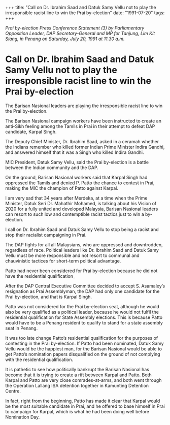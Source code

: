 +++ 
title: "Call on Dr. Ibrahim Saad and Datuk Samy Vellu not to play the irresponsible racist line to win the Prai by-election"
date: "1991-07-20"
tags:
+++

_Prai by-election Press Conference Statement (3) by Parliamentary Opposition Leader, DAP Secretary-General and MP for Tanjung, Lim Kit Siang, in Penang on Saturday, July 20, 1991 at 11.30 a.m._

# Call on Dr. Ibrahim Saad and Datuk Samy Vellu not to play the irresponsible racist line to win the Prai by-election

The Barisan Nasional leaders are playing the irresponsible racist line to win the Prai by-election.</u>

The Barisan Nasional campaign workers have been instructed to create an anti-Sikh feeling among the Tamils in Prai in their attempt to defeat DAP candidate, Karpal Singh.

The Deputy Chief Minister, Dr. Ibrahim Saad, asked in a ceramah whether the Indians remember who killed former Indian Prime Minister Indira Gandhi, and answered himself that it was a Singh who killed Indira Gandhi.

MIC President, Datuk Samy Vellu, said the Prai by-election is a battle between the Indian community and the DAP.

On the ground, Barisan Nasional workers said that Karpal Singh had oppressed the Tamils and denied P. Patto the chance to contest in Prai, making the MIC the champion of Patto against Karpal.

I am very sad that 34 years after Merdeka, at a time when the Prime Minister, Datuk Seri Dr. Mahathir Mohamed, is talking about his Vision of 2020 for a fully united and developed Malaysia, Barisan Nasional leaders can resort to such low and contemptible racist tactics just to win a by-election.

I call on Dr. Ibrahim Saad and Datuk Samy Vellu to stop being a racist and stop their racialist campaigning in Prai.

The DAP fights for all all Malaysians, who are oppressed and downtrodden, regardless of race. Political leaders like Dr. Ibrahim Saad and Datuk Samy Vellu must be more responsible and not resort to communal and chauvinistic tactices for short-term political advantage.

Patto had never been considered for Prai by-election because he did not have the residential qualification_

After the DAP Central Executive Committee decided to accept S. Asamaley’s resignation as Prai Assemblyman, the DAP had only one candidate for the Prai by-election, and that is Karpal Singh.

Patto was not considered for the Prai by-election seat, although he would also be very qualified as a political leader, because he would not fulfil the residential qualification for State Assembly elections. This is because Patto would have to be a Penang resident to qualify to stand for a state assembly seat in Penang.

It was too late change Patto’s residential qualification for the purposes of contesting in the Prai by-election. If Patto had been nominated, Datuk Samy Vellu would be the happiest man, for the Barisan Nasional would be able to get Patto’s nomination papers disqualified on the ground of not complying with the residential qualification.

It is pathetic to see how politically bankrupt the Barisan Nasional has become that it is trying to create a rift between Karpal and Patto. Both Karpal and Patto are very close comrades-at-arms, and both went through the Operation Lallang ISA detention together in Kamunting Detention Centre.

In fact, right from the beginning, Patto has made it clear that Karpal would be the most suitable candidate in Prai, and he offered to base himself in Prai to campaign for Karpal, which is what he had been doing well before Nomination Day.
 
